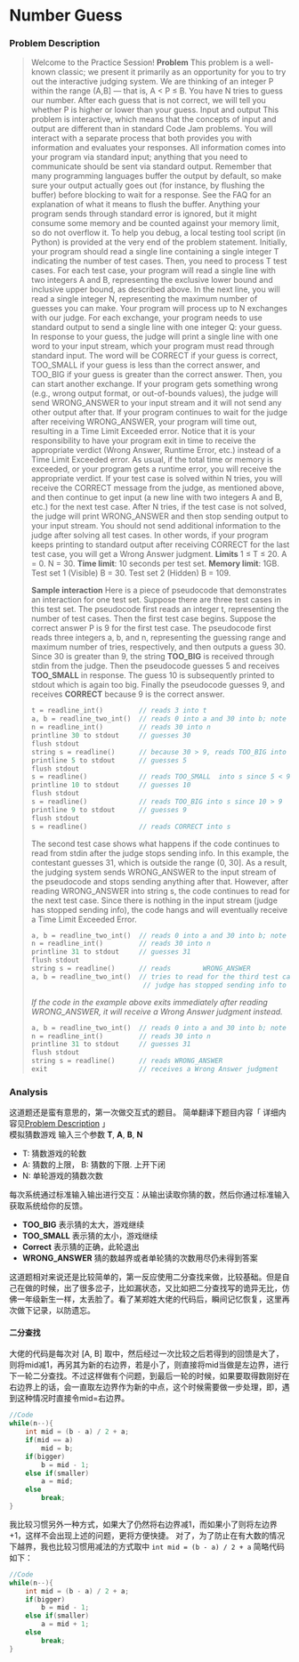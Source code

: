 # Number Guess

### Problem Description

> Welcome to the Practice Session!
**Problem**
  This problem is a well-known classic; we present it primarily as an opportunity   for you to try out the interactive judging system.
  We are thinking of an integer P within the range (A,B] —   that is, A < P ≤ B. You have N tries to guess our   number. After each guess that is not correct, we will tell you whether P is   higher or lower than your guess.
Input and output
  This problem is      interactive, which means that the concepts of input and output are different   than in standard Code Jam problems. You will interact with a separate process   that both provides you with information and evaluates your responses.   All information comes into your program via standard input; anything that you   need to communicate should be sent via standard output.   Remember that many programming languages buffer the output by default, so   make sure your output actually goes out (for instance, by flushing the   buffer) before blocking to wait for a response. See the   FAQ   for an explanation of what it means to flush the buffer.   Anything your program sends through standard error is ignored, but it might   consume some memory and be counted against your memory limit, so do not   overflow it. To help you debug, a local testing tool script (in Python) is   provided at the very end of the problem statement.
  Initially, your program should read a single line containing a single integer   T indicating the number of test cases. Then, you need to process   T test cases.
  For each test case, your program will read a single line with two integers   A and B, representing the exclusive lower bound and inclusive   upper bound, as described above. In the next line, you will read a single   integer N, representing the maximum number of guesses you can make.   Your program will process up to N exchanges with our judge.
  For each exchange, your program needs to use standard output to send a single   line with one integer Q: your guess. In response to your guess, the judge   will print a single line with one word to your input stream, which your   program must read through standard input. The word will be   CORRECT if your guess is correct, TOO_SMALL if your   guess is less than the correct answer, and TOO_BIG if your guess   is greater than the correct answer. Then, you can start another exchange.
  If your program gets something wrong (e.g., wrong output format, or   out-of-bounds values), the judge will send WRONG_ANSWER to your input   stream and it will not send any other output after that. If your program   continues to wait for the judge after receiving WRONG_ANSWER,   your program will time out, resulting in a Time Limit Exceeded error. Notice   that it is your responsibility to have your program exit in time to receive   the appropriate verdict (Wrong Answer, Runtime Error, etc.) instead of a Time   Limit Exceeded error. As usual, if the total time or memory is exceeded, or   your program gets a runtime error, you will receive the appropriate verdict.
  If your test case is solved within N tries, you will receive the   CORRECT message from the judge, as mentioned above, and then   continue to get input (a new line with two integers A and B,   etc.) for the next test case. After N tries, if the test case is not   solved, the judge will print WRONG_ANSWER and then stop sending output   to your input stream.
  You should not send additional information to the judge after solving all test   cases. In other words, if your program keeps printing to standard output after   receiving CORRECT for the last test case, you will get a Wrong Answer judgment.
**Limits**
  1 ≤ T ≤ 20.
 A = 0.   N = 30.
 **Time limit**: 10 seconds per test set.
  **Memory limit**: 1GB.
Test set 1 (Visible)
B = 30.
Test set 2 (Hidden)
B = 109.
>
>**Sample interaction**
  Here is a piece of pseudocode that demonstrates an interaction for one test set.   Suppose there are three test cases in this test set. The pseudocode first reads an   integer t, representing the number of test cases. Then the first test case begins.   Suppose the correct answer P is 9 for the first test case. The pseudocode first   reads three integers a, b, and n, representing the guessing range and maximum number of tries, respectively, and then outputs a guess 30. Since 30 is greater   than 9, the string **TOO_BIG** is received through stdin from the judge.   Then the pseudocode guesses 5 and receives **TOO_SMALL** in response.   The guess 10 is subsequently printed to stdout which is again too big. Finally   the pseudocode guesses 9, and receives **CORRECT** because 9 is the   correct answer.
>  ```C++
>  t = readline_int()         // reads 3 into t
>  a, b = readline_two_int()  // reads 0 into a and 30 into b; note that 0 30 is one line
 > n = readline_int()         // reads 30 into n
 > printline 30 to stdout     // guesses 30
 > flush stdout
  >string s = readline()      // because 30 > 9, reads TOO_BIG into s
>  printline 5 to stdout      // guesses 5
 > flush stdout
 > s = readline()             // reads TOO_SMALL  into s since 5 < 9
 > printline 10 to stdout     // guesses 10
  >flush stdout
 > s = readline()             // reads TOO_BIG into s since 10 > 9
 > printline 9 to stdout      // guesses 9
 > flush stdout
 > s = readline()             // reads CORRECT into s
 > ```
 > The second test case shows what happens if the code continues to read from stdin   after the judge stops sending info. In this example, the contestant guesses 31,   which is outside the range (0, 30]. As a result, the judging system sends WRONG_ANSWER   to the input stream of the pseudocode and stops sending anything after that.   However, after reading WRONG_ANSWER into string s, the code continues to read for   the next test case. Since there is nothing in the input stream (judge has stopped   sending info), the code hangs and will eventually receive a Time Limit Exceeded Error.
> ``` c++
> a, b = readline_two_int()  // reads 0 into a and 30 into b; note that 0 30 is one line
> n = readline_int()         // reads 30 into n
> printline 31 to stdout     // guesses 31
> flush stdout
> string s = readline()      // reads        WRONG_ANSWER
> a, b = readline_two_int()  // tries to read for the third test case but hangs since
>                             // judge has stopped sending info to stdin
>  ```
>  *If the code in the example above exits immediately after reading WRONG_ANSWER,   it will receive a Wrong Answer judgment instead.*
> ``` C++
> a, b = readline_two_int()  // reads 0 into a and 30 into b; note that 0 30 is one line
  >n = readline_int()         // reads 30 into n
  >printline 31 to stdout     // guesses 31
  >flush stdout
  >string s = readline()      // reads WRONG_ANSWER
  >exit                       // receives a Wrong Answer judgment    


### Analysis

这道题还是蛮有意思的，第一次做交互式的题目。
简单翻译下题目内容「 详细内容见[Problem Description](#10) 」
</br>
模拟猜数游戏
输入三个参数 **T**, **A**, **B**, **N**
-   T: 猜数游戏的轮数
-   A: 猜数的上限， B: 猜数的下限. 上开下闭
-   N: 单轮游戏的猜数次数

每次系统通过标准输入输出进行交互：从输出读取你猜的数，然后你通过标准输入获取系统给你的反馈。
- **TOO_BIG** 表示猜的太大，游戏继续
- **TOO_SMALL** 表示猜的太小，游戏继续
- **Correct** 表示猜的正确，此轮退出
- **WRONG_ANSWER** 猜的数越界或者单轮猜的次数用尽仍未得到答案

这道题相对来说还是比较简单的，第一反应使用二分查找来做，比较基础。但是自己在做的时候，出了很多岔子，比如漏状态，又比如把二分查找写的诡异无比，仿佛一年级新生一样，太丢脸了。看了某郑姓大佬的代码后，瞬间记忆恢复，这里再次做下记录，以防遗忘。

#### 二分查找
大佬的代码是每次对 [A, B] 取中，然后经过一次比较之后若得到的回馈是大了，则将mid减1，再另其为新的右边界，若是小了，则直接将mid当做是左边界，进行下一轮二分查找。不过这样做有个问题，到最后一轮的时候，如果要取得数刚好在右边界上的话，会一直取左边界作为新的中点，这个时候需要做一步处理，即，遇到这种情况时直接令mid=右边界。
```C++
//Code
while(n--){
    int mid = (b - a) / 2 + a;
    if(mid == a)
        mid = b;
    if(bigger) 
        b = mid - 1;
    else if(smaller) 
        a = mid;
    else 
        break;
}
```


我比较习惯另外一种方式，如果大了仍然将右边界减1，而如果小了则将左边界+1，这样不会出现上述的问题，更将方便快捷。
对了，为了防止在有大数的情况下越界，我也比较习惯用减法的方式取中 `int mid = (b - a) / 2 + a` 简略代码如下：
```C++
//Code
while(n--){
    int mid = (b - a) / 2 + a;
    if(bigger) 
        b = mid - 1;
    else if(smaller) 
        a = mid + 1;
    else 
        break;
}
```

